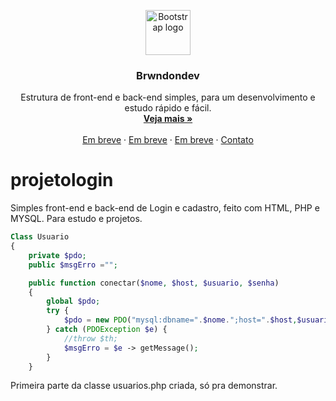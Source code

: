 <p align="center">
  <a href="https://github.com/brwndon">
    <img src="https://getbootstrap.com/docs/4.3/assets/brand/bootstrap-solid.svg" alt="Bootstrap logo" width="72" height="72">
  </a>
</p>

<h3 align="center">Brwndondev</h3>

<p align="center">
  Estrutura de front-end e back-end simples, para um desenvolvimento e estudo rápido e fácil.
  <br>
  <a href="https://github.com/brwndon"><strong>Veja mais »</strong></a>
  <br>
  <br>
  <a href="#">Em breve</a>
  ·
  <a href="#">Em breve</a>
  ·
  <a href="#">Em breve</a>
  ·
  <a href="brwndonlima@gmail.com">Contato</a>
</p>

# projetologin
Simples front-end e back-end de Login e cadastro, feito com HTML, PHP e MYSQL. Para estudo e projetos.

```php
Class Usuario
{
    private $pdo;
    public $msgErro ="";

    public function conectar($nome, $host, $usuario, $senha)
    {
        global $pdo;
        try {
            $pdo = new PDO("mysql:dbname=".$nome.";host=".$host,$usuario,$senha);
        } catch (PDOException $e) {
            //throw $th;
            $msgErro = $e -> getMessage();
        }
    }
```

Primeira parte da classe usuarios.php criada, só pra demonstrar.

